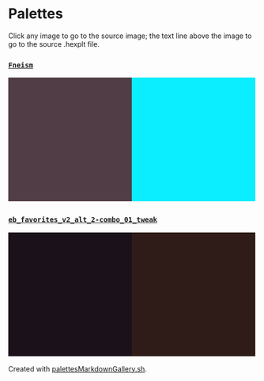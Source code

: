 # Palettes

Click any image to go to the source image; the text line above the image to go to the source .hexplt file.

### [`Fneism`](Fneism.hexplt)

[ ![Fneism.png](Fneism.png) ](Fneism.png)

### [`eb_favorites_v2_alt_2-combo_01_tweak`](eb_favorites_v2_alt_2-combo_01_tweak.hexplt)

[ ![eb_favorites_v2_alt_2-combo_01_tweak.png](eb_favorites_v2_alt_2-combo_01_tweak.png) ](eb_favorites_v2_alt_2-combo_01_tweak.png)

Created with [palettesMarkdownGallery.sh](https://github.com/earthbound19/_ebDev/blob/master/scripts/imgAndVideo/palettesMarkdownGallery.sh).
